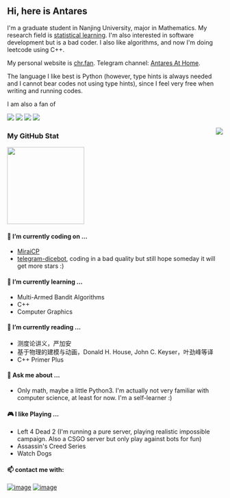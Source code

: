 ## Hi, here is Antares

I'm a graduate student in Nanjing University, major in Mathematics. My research field is [statistical learning](https://en.wikipedia.org/wiki/Statistical_learning_theory). I'm also interested in software development but is a bad coder. I also like algorithms, and now I'm doing leetcode using C++.

My personal website is [chr.fan](https://chr.fan/). Telegram channel: [Antares At Home](https://t.me/AntaresAtHome).

The language I like best is Python (however, type hints is always needed and I cannot bear codes not using type hints), since I feel very free when writing and running codes.

I am also a fan of

![](https://img.shields.io/badge/Steam-000000?style=for-the-badge&logo=steam&logoColor=white) ![](https://img.shields.io/badge/Visual_Studio_Code-0078D4?style=for-the-badge&logo=visual%20studio%20code&logoColor=white) ![](https://img.shields.io/badge/Debian-A81D33?style=for-the-badge&logo=debian&logoColor=white) ![](https://img.shields.io/badge/Arch_Linux-1793D1?style=for-the-badge&logo=arch-linux&logoColor=white)

<a href="https://github.com/anuraghazra/github-readme-stats"><img align="right" src="https://github-readme-stats.vercel.app/api/top-langs/?username=Antares0982&langs_count=6"></a>

### My GitHub Stat

<a href="https://github.com/anuraghazra/github-readme-stats"><img height="180" src="https://github-readme-stats.vercel.app/api?username=Antares0982&show_icons=true&count_private=True&bg_color=30,e96443,904e95&title_color=fff&text_color=fff"/></a>



#### 🔭 I’m currently coding on ...

* [MiraiCP](https://github.com/Nambers/MiraiCP)
* [telegram-dicebot](https://github.com/Antares0982/telegram-dice-bot), coding in a bad quality but still hope someday it will get more stars :)

#### 🌱 I’m currently learning ...

- Multi-Armed Bandit Algorithms
- C++
- Computer Graphics


#### 📘 I’m currently reading ...

- 测度论讲义，严加安
- 基于物理的建模与动画，Donald H. House, John C. Keyser，叶劲峰等译
- C++ Primer Plus

#### 💬 Ask me about ...

* Only math, maybe a little Python3. I'm actually not very familiar with computer science, at least for now. I'm a self-learner :)


#### 🎮 I like Playing ...

- Left 4 Dead 2 (I'm running a pure server, playing realistic impossible campaign. Also a CSGO server but only play against bots for fun)
- Assassin's Creed Series
- Watch Dogs

#### 📫 contact me with:

 [![image](https://img.shields.io/badge/Telegram-2CA5E0?style=for-the-badge&logo=telegram&logoColor=white)](https://t.me/AntaresChr)  [![image](https://img.shields.io/badge/Gmail-D14836?style=for-the-badge&logo=gmail&logoColor=white)](Antares0982@gmail.com)

